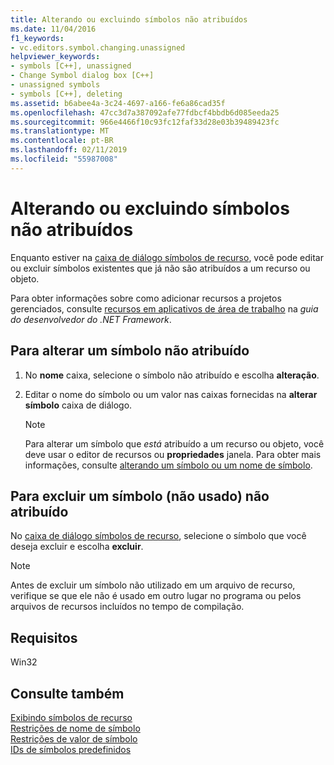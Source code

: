 ```yaml
---
title: Alterando ou excluindo símbolos não atribuídos
ms.date: 11/04/2016
f1_keywords:
- vc.editors.symbol.changing.unassigned
helpviewer_keywords:
- symbols [C++], unassigned
- Change Symbol dialog box [C++]
- unassigned symbols
- symbols [C++], deleting
ms.assetid: b6abee4a-3c24-4697-a166-fe6a86cad35f
ms.openlocfilehash: 47cc3d7a387092afe77fdbcf4bbdb6d085eeda25
ms.sourcegitcommit: 966e4466f10c93fc12faf33d28e03b39489423fc
ms.translationtype: MT
ms.contentlocale: pt-BR
ms.lasthandoff: 02/11/2019
ms.locfileid: "55987008"
---
```

# <a name="changing-or-deleting-unassigned-symbols"></a>Alterando ou excluindo símbolos não atribuídos

Enquanto estiver na [caixa de diálogo símbolos de recurso](../windows/resource-symbols-dialog-box.md), você pode editar ou excluir símbolos existentes que já não são atribuídos a um recurso ou objeto.

Para obter informações sobre como adicionar recursos a projetos gerenciados, consulte [recursos em aplicativos de área de trabalho](/dotnet/framework/resources/index) na *guia do desenvolvedor do .NET Framework*.

## <a name="to-change-an-unassigned-symbol"></a>Para alterar um símbolo não atribuído

1. No **nome** caixa, selecione o símbolo não atribuído e escolha **alteração**.

1. Editar o nome do símbolo ou um valor nas caixas fornecidas na **alterar símbolo** caixa de diálogo.

   > [!NOTE]
   > Para alterar um símbolo que *está* atribuído a um recurso ou objeto, você deve usar o editor de recursos ou **propriedades** janela. Para obter mais informações, consulte [alterando um símbolo ou um nome de símbolo](../windows/changing-a-symbol-or-symbol-name-id.md).

## <a name="to-delete-an-unassigned-unused-symbol"></a>Para excluir um símbolo (não usado) não atribuído

No [caixa de diálogo símbolos de recurso](../windows/resource-symbols-dialog-box.md), selecione o símbolo que você deseja excluir e escolha **excluir**.

   > [!NOTE]
   > Antes de excluir um símbolo não utilizado em um arquivo de recurso, verifique se que ele não é usado em outro lugar no programa ou pelos arquivos de recursos incluídos no tempo de compilação.

## <a name="requirements"></a>Requisitos

Win32

## <a name="see-also"></a>Consulte também

[Exibindo símbolos de recurso](../windows/viewing-resource-symbols.md)<br/>
[Restrições de nome de símbolo](../windows/symbol-name-restrictions.md)<br/>
[Restrições de valor de símbolo](../windows/symbol-value-restrictions.md)<br/>
[IDs de símbolos predefinidos](../windows/predefined-symbol-ids.md)